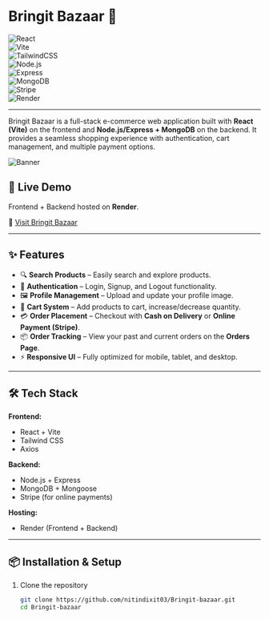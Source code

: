 # Bringit Bazaar 🛒  

![React](https://img.shields.io/badge/Frontend-React-blue?logo=react)  
![Vite](https://img.shields.io/badge/Build-Vite-purple?logo=vite)  
![TailwindCSS](https://img.shields.io/badge/Style-TailwindCSS-38B2AC?logo=tailwindcss)  
![Node.js](https://img.shields.io/badge/Backend-Node.js-green?logo=node.js)  
![Express](https://img.shields.io/badge/Framework-Express-lightgrey?logo=express)  
![MongoDB](https://img.shields.io/badge/Database-MongoDB-brightgreen?logo=mongodb)  
![Stripe](https://img.shields.io/badge/Payments-Stripe-blueviolet?logo=stripe)  
![Render](https://img.shields.io/badge/Hosting-Render-46E3B7?logo=render)  

---

Bringit Bazaar is a full-stack e-commerce web application built with **React (Vite)** on the frontend and **Node.js/Express + MongoDB** on the backend. It provides a seamless shopping experience with authentication, cart management, and multiple payment options.  

![Banner](./Bringit-bazzar-banner1.png)  

## 🚀 Live Demo  
Frontend + Backend hosted on **Render**.  

🔗 [Visit Bringit Bazaar](https://bringit-bazaar.onrender.com)  

---

## ✨ Features  

- 🔍 **Search Products** – Easily search and explore products.  
- 👤 **Authentication** – Login, Signup, and Logout functionality.  
- 🖼 **Profile Management** – Upload and update your profile image.  
- 🛒 **Cart System** – Add products to cart, increase/decrease quantity.  
- 💳 **Order Placement** – Checkout with **Cash on Delivery** or **Online Payment (Stripe)**.  
- 📦 **Order Tracking** – View your past and current orders on the **Orders Page**.  
- ⚡ **Responsive UI** – Fully optimized for mobile, tablet, and desktop.  

---

## 🛠 Tech Stack  

**Frontend:**  
- React + Vite  
- Tailwind CSS  
- Axios  

**Backend:**  
- Node.js + Express  
- MongoDB + Mongoose  
- Stripe (for online payments)  

**Hosting:**  
- Render (Frontend + Backend)  

---

## 📦 Installation & Setup  

1. Clone the repository  
   ```bash
   git clone https://github.com/nitindixit03/Bringit-bazaar.git
   cd Bringit-bazaar
